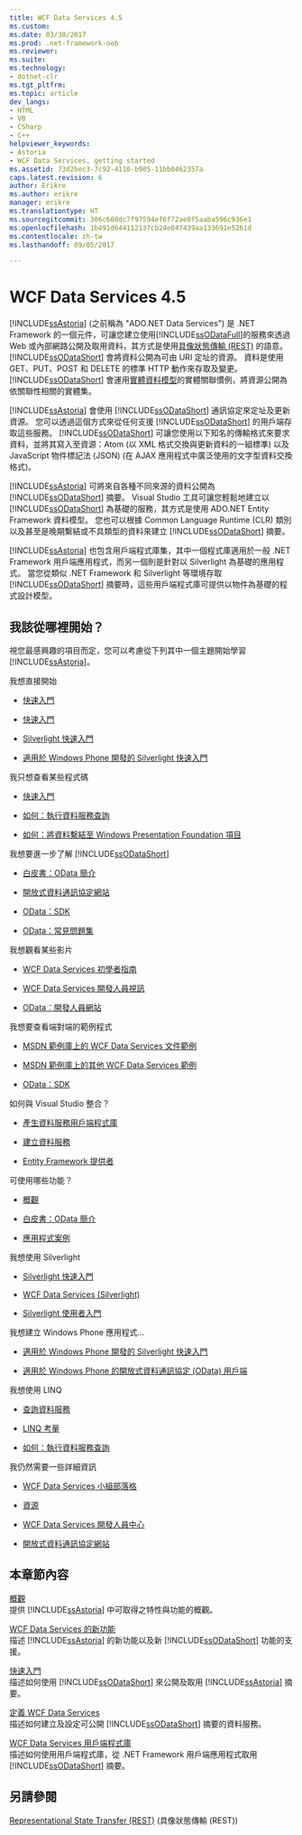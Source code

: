 ```yaml
---
title: WCF Data Services 4.5
ms.custom: 
ms.date: 03/30/2017
ms.prod: .net-framework-oob
ms.reviewer: 
ms.suite: 
ms.technology:
- dotnet-clr
ms.tgt_pltfrm: 
ms.topic: article
dev_langs:
- HTML
- VB
- CSharp
- C++
helpviewer_keywords:
- Astoria
- WCF Data Services, getting started
ms.assetid: 73d2bec3-7c92-4110-b905-11bb0462357a
caps.latest.revision: 6
author: Erikre
ms.author: erikre
manager: erikre
ms.translationtype: HT
ms.sourcegitcommit: 306c608dc7f97594ef6f72ae0f5aaba596c936e1
ms.openlocfilehash: 1b491d644112137cb24e847439aa133691e5261d
ms.contentlocale: zh-tw
ms.lasthandoff: 09/05/2017

---
```

# <a name="wcf-data-services-45"></a>WCF Data Services 4.5
[!INCLUDE[ssAstoria](../../../../includes/ssastoria-md.md)] (之前稱為 "ADO.NET Data Services") 是 .NET Framework 的一個元件，可讓您建立使用[!INCLUDE[ssODataFull](../../../../includes/ssodatafull-md.md)]的服務來透過 Web 或內部網路公開及取用資料，其方式是使用[具像狀態傳輸 (REST)](http://go.microsoft.com/fwlink/?LinkId=113919) 的語意。 [!INCLUDE[ssODataShort](../../../../includes/ssodatashort-md.md)] 會將資料公開為可由 URI 定址的資源。 資料是使用 GET、PUT、POST 和 DELETE 的標準 HTTP 動作來存取及變更。 [!INCLUDE[ssODataShort](../../../../includes/ssodatashort-md.md)] 會運用[實體資料模型](../../../../docs/framework/data/adonet/entity-data-model.md)的實體關聯慣例，將資源公開為依關聯性相關的實體集。  
  
 [!INCLUDE[ssAstoria](../../../../includes/ssastoria-md.md)] 會使用 [!INCLUDE[ssODataShort](../../../../includes/ssodatashort-md.md)] 通訊協定來定址及更新資源。 您可以透過這個方式來從任何支援 [!INCLUDE[ssODataShort](../../../../includes/ssodatashort-md.md)] 的用戶端存取這些服務。 [!INCLUDE[ssODataShort](../../../../includes/ssodatashort-md.md)] 可讓您使用以下知名的傳輸格式來要求資料，並將其寫入至資源：Atom (以 XML 格式交換與更新資料的一組標準) 以及 JavaScript 物件標記法 (JSON) (在 AJAX 應用程式中廣泛使用的文字型資料交換格式)。  
  
 [!INCLUDE[ssAstoria](../../../../includes/ssastoria-md.md)] 可將來自各種不同來源的資料公開為 [!INCLUDE[ssODataShort](../../../../includes/ssodatashort-md.md)] 摘要。 Visual Studio 工具可讓您輕鬆地建立以 [!INCLUDE[ssODataShort](../../../../includes/ssodatashort-md.md)] 為基礎的服務，其方式是使用 ADO.NET Entity Framework 資料模型。 您也可以根據 Common Language Runtime (CLR) 類別以及甚至是晚期繫結或不具類型的資料來建立 [!INCLUDE[ssODataShort](../../../../includes/ssodatashort-md.md)] 摘要。  
  
 [!INCLUDE[ssAstoria](../../../../includes/ssastoria-md.md)] 也包含用戶端程式庫集，其中一個程式庫適用於一般 .NET Framework 用戶端應用程式，而另一個則是針對以 Silverlight 為基礎的應用程式。 當您從類似 .NET Framework 和 Silverlight 等環境存取 [!INCLUDE[ssODataShort](../../../../includes/ssodatashort-md.md)] 摘要時，這些用戶端程式庫可提供以物件為基礎的程式設計模型。  
  
## <a name="where-should-i-start"></a>我該從哪裡開始？  
 視您最感興趣的項目而定，您可以考慮從下列其中一個主題開始學習 [!INCLUDE[ssAstoria](../../../../includes/ssastoria-md.md)]。  
  
 我想直接開始  
 -   [快速入門](../../../../docs/framework/data/wcf/quickstart-wcf-data-services.md)  
  
-   [快速入門](../../../../docs/framework/data/wcf/getting-started-with-wcf-data-services.md)  
  
-   [Silverlight 快速入門](http://go.microsoft.com/fwlink/?LinkID=192782)  
  
-   [適用於 Windows Phone 開發的 Silverlight 快速入門](http://go.microsoft.com/fwlink/?LinkID=214535)  
  
 我只想查看某些程式碼  
 -   [快速入門](../../../../docs/framework/data/wcf/quickstart-wcf-data-services.md)  
  
-   [如何：執行資料服務查詢](../../../../docs/framework/data/wcf/how-to-execute-data-service-queries-wcf-data-services.md)  
  
-   [如何：將資料繫結至 Windows Presentation Foundation 項目](../../../../docs/framework/data/wcf/bind-data-to-wpf-elements-wcf-data-services.md)  
  
 我想要進一步了解 [!INCLUDE[ssODataShort](../../../../includes/ssodatashort-md.md)]  
 -   [白皮書：OData 簡介](http://go.microsoft.com/fwlink/?LinkId=220867)  
  
-   [開放式資料通訊協定網站](http://go.microsoft.com/fwlink/?LinkID=184554)  
  
-   [OData：SDK](http://go.microsoft.com/fwlink/?LinkID=185248)  
  
-   [OData：常見問題集](http://go.microsoft.com/fwlink/?LinkId=185867)  
  
 我想觀看某些影片  
 -   [WCF Data Services 初學者指南](http://go.microsoft.com/fwlink/?LinkId=220864)  
  
-   [WCF Data Services 開發人員視訊](http://go.microsoft.com/fwlink/?LinkId=220861)  
  
-   [OData：開發人員網站](http://go.microsoft.com/fwlink/?LinkId=185866)  
  
 我想要查看端對端的範例程式  
 -   [MSDN 範例庫上的 WCF Data Services 文件範例](http://go.microsoft.com/fwlink/?LinkID=220865)  
  
-   [MSDN 範例庫上的其他 WCF Data Services 範例](http://go.microsoft.com/fwlink/?LinkId=220866)  
  
-   [OData：SDK](http://go.microsoft.com/fwlink/?LinkID=185248)  
  
 如何與 Visual Studio 整合？  
 -   [產生資料服務用戶端程式庫](../../../../docs/framework/data/wcf/generating-the-data-service-client-library-wcf-data-services.md)  
  
-   [建立資料服務](../../../../docs/framework/data/wcf/creating-the-data-service.md)  
  
-   [Entity Framework 提供者](../../../../docs/framework/data/wcf/entity-framework-provider-wcf-data-services.md)  
  
 可使用哪些功能？  
 -   [概觀](../../../../docs/framework/data/wcf/wcf-data-services-overview.md)  
  
-   [白皮書：OData 簡介](http://go.microsoft.com/fwlink/?LinkId=220867)  
  
-   [應用程式案例](../../../../docs/framework/data/wcf/application-scenarios-wcf-data-services.md)  
  
 我想使用 Silverlight  
 -   [Silverlight 快速入門](http://go.microsoft.com/fwlink/?LinkID=192782)  
  
-   [WCF Data Services (Silverlight)](http://go.microsoft.com/fwlink/?LinkID=143149)  
  
-   [Silverlight 使用者入門](http://go.microsoft.com/fwlink/?LinkId=148366)  
  
 我想建立 Windows Phone 應用程式…  
 -   [適用於 Windows Phone 開發的 Silverlight 快速入門](http://go.microsoft.com/fwlink/?LinkID=214535)  
  
-   [適用於 Windows Phone 的開放式資料通訊協定 (OData) 用戶端](http://go.microsoft.com/fwlink/?LinkID=208749)  
  
 我想使用 LINQ  
 -   [查詢資料服務](../../../../docs/framework/data/wcf/querying-the-data-service-wcf-data-services.md)  
  
-   [LINQ 考量](../../../../docs/framework/data/wcf/linq-considerations-wcf-data-services.md)  
  
-   [如何：執行資料服務查詢](../../../../docs/framework/data/wcf/how-to-execute-data-service-queries-wcf-data-services.md)  
  
 我仍然需要一些詳細資訊  
 -   [WCF Data Services 小組部落格](http://go.microsoft.com/fwlink/?LinkID=150511)  
  
-   [資源](../../../../docs/framework/data/wcf/wcf-data-services-resources.md)  
  
-   [WCF Data Services 開發人員中心](http://go.microsoft.com/fwlink/?LinkId=220868)  
  
-   [開放式資料通訊協定網站](http://go.microsoft.com/fwlink/?LinkID=184554)  
  
## <a name="in-this-section"></a>本章節內容  
 [概觀](../../../../docs/framework/data/wcf/wcf-data-services-overview.md)  
 提供 [!INCLUDE[ssAstoria](../../../../includes/ssastoria-md.md)] 中可取得之特性與功能的概觀。  
  
 [WCF Data Services 的新功能](http://msdn.microsoft.com/en-us/cf22cad5-b8d9-472b-8d7c-b863b64eaae8)  
 描述 [!INCLUDE[ssAstoria](../../../../includes/ssastoria-md.md)] 的新功能以及新 [!INCLUDE[ssODataShort](../../../../includes/ssodatashort-md.md)] 功能的支援。  
  
 [快速入門](../../../../docs/framework/data/wcf/getting-started-with-wcf-data-services.md)  
 描述如何使用 [!INCLUDE[ssODataShort](../../../../includes/ssodatashort-md.md)] 來公開及取用 [!INCLUDE[ssAstoria](../../../../includes/ssastoria-md.md)] 摘要。  
  
 [定義 WCF Data Services](../../../../docs/framework/data/wcf/defining-wcf-data-services.md)  
 描述如何建立及設定可公開 [!INCLUDE[ssODataShort](../../../../includes/ssodatashort-md.md)] 摘要的資料服務。  
  
 [WCF Data Services 用戶端程式庫](../../../../docs/framework/data/wcf/wcf-data-services-client-library.md)  
 描述如何使用用戶端程式庫，從 .NET Framework 用戶端應用程式取用 [!INCLUDE[ssODataShort](../../../../includes/ssodatashort-md.md)] 摘要。  
  
## <a name="see-also"></a>另請參閱  
 [Representational State Transfer (REST)](http://go.microsoft.com/fwlink/?LinkId=113919) (具像狀態傳輸 (REST))

